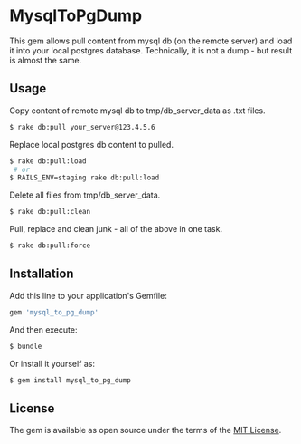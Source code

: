 # MysqlToPgDump
This gem allows pull content from mysql db (on the remote server) and
load it into your local postgres database.
Technically, it is not a dump - but result is almost the same. 

## Usage
Copy content of remote mysql db to tmp/db_server_data as .txt files.
```bash
$ rake db:pull your_server@123.4.5.6
```
Replace local postgres db content to pulled.
```bash
$ rake db:pull:load
 # or
$ RAILS_ENV=staging rake db:pull:load
```
Delete all files from tmp/db_server_data.
```bash
$ rake db:pull:clean
```
Pull, replace and clean junk - all of the above in one task.
```bash
$ rake db:pull:force
```

## Installation
Add this line to your application's Gemfile:

```ruby
gem 'mysql_to_pg_dump'
```

And then execute:
```bash
$ bundle
```

Or install it yourself as:
```bash
$ gem install mysql_to_pg_dump
```

## License
The gem is available as open source under the terms of the [MIT License](http://opensource.org/licenses/MIT).
